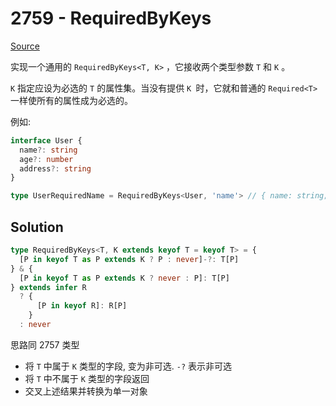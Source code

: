 # 2759 - RequiredByKeys

[Source](https://github.com/lybenson/ts-checker/blob/master/src/2759-medium-requiredbykeys/template.ts)

实现一个通用的 `RequiredByKeys<T, K>` ，它接收两个类型参数 `T` 和 `K` 。

`K` 指定应设为必选的 `T` 的属性集。当没有提供 `K `时，它就和普通的 `Required<T>` 一样使所有的属性成为必选的。

例如:

```ts
interface User {
  name?: string
  age?: number
  address?: string
}

type UserRequiredName = RequiredByKeys<User, 'name'> // { name: string; age?: number; address?: string }
```

## Solution

```ts
type RequiredByKeys<T, K extends keyof T = keyof T> = {
  [P in keyof T as P extends K ? P : never]-?: T[P]
} & {
  [P in keyof T as P extends K ? never : P]: T[P]
} extends infer R
  ? {
      [P in keyof R]: R[P]
    }
  : never
```

思路同 2757 类型

- 将 `T` 中属于 `K` 类型的字段, 变为非可选. `-?` 表示非可选
- 将 `T` 中不属于 `K` 类型的字段返回
- 交叉上述结果并转换为单一对象
